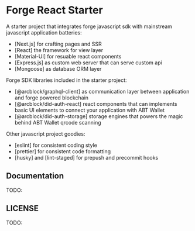 # Forge React Starter

A starter project that integrates forge javascript sdk with mainstream javascript application batteries:

- [Next.js] for crafting pages and SSR
- [React] the framework for view layer
- [Material-UI] for resuable react components
- [Express.js] as custom web server that can serve custom api
- [Mongoose] as database ORM layer

Forge SDK libraries included in the starter project:

- [@arcblock/graphql-client] as communication layer between application and forge powered blockchain
- [@arcblock/did-auth-react] react components that can implements basic UI elements to connect your application with ABT Wallet
- [@arcblock/did-auth-storage] storage engines that powers the magic behind ABT Wallet qrcode scanning

Other javascript project goodies:

- [eslint] for consistent coding style
- [prettier] for consistent code formatting
- [husky] and [lint-staged] for prepush and precommit hooks

## Documentation

TODO:

## LICENSE

TODO:
